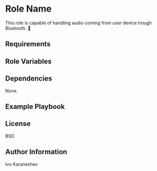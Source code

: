 Role Name
=========

This role is capable of handling audio coming from user device trough Bluetooth. 📶

Requirements
------------


Role Variables
--------------


Dependencies
------------

None.

Example Playbook
----------------



License
-------

BSD

Author Information
------------------

Ivo Karaneshev
